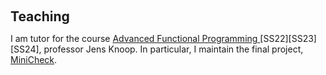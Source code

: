 <h1 id="teaching"></h1>

<h2 style="margin: 60px 0px 10px;">Teaching</h2>

I am tutor for the course <a href='https://tiss.tuwien.ac.at/course/courseDetails.xhtml?semester=2024S&courseNr=185A05&dsrid=883'> Advanced Functional Programming </a> [SS22][SS23][SS24], professor Jens Knoop. In particular, I maintain the final project, <a href='https://github.com/francescopont/MiniCheck'> MiniCheck</a>.